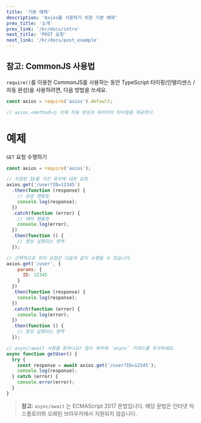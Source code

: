 ```yaml
---
title: '기본 예제'
description: 'Axios를 사용하기 위한 기본 예제'
prev_title: '소개'
prev_link: '/kr/docs/intro'
next_title: 'POST 요청'
next_link: '/kr/docs/post_example'
---
```


## 참고: CommonJS 사용법

`require()`를 이용한 CommonJS를 사용하는 동안 TypeScript 타이핑(인텔리센스 / 자동 완성)을 사용하려면, 다음 방법을 쓰세요.

```js
const axios = require('axios').default;

// axios.<method>는 이제 자동 완성과 파라미터 타이핑을 제공한다.
```

# 예제

`GET` 요청 수행하기

```js
const axios = require('axios');

// 지정된 ID를 가진 유저에 대한 요청
axios.get('/user?ID=12345')
  .then(function (response) {
    // 성공 핸들링
    console.log(response);
  })
  .catch(function (error) {
    // 에러 핸들링
    console.log(error);
  })
  .then(function () {
    // 항상 실행되는 영역
  });

// 선택적으로 위의 요청은 다음과 같이 수행될 수 있습니다.
axios.get('/user', {
    params: {
      ID: 12345
    }
  })
  .then(function (response) {
    console.log(response);
  })
  .catch(function (error) {
    console.log(error);
  })
  .then(function () {
    // 항상 실행되는 영역
  });  

// async/await 사용을 원하나요? 함수 외부에 `async` 키워드를 추가하세요.
async function getUser() {
  try {
    const response = await axios.get('/user?ID=12345');
    console.log(response);
  } catch (error) {
    console.error(error);
  }
}
```

> **참고:** `async/await` 는 ECMAScript 2017 문법입니다.
> 해당 문법은 인터넷 익스플로러와 오래된 브라우저에서 지원되지 않습니다.